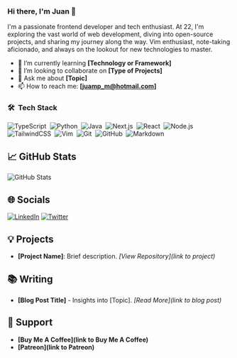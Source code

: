 ### Hi there, I'm Juan 👋

I'm a passionate frontend developer and tech enthusiast. At 22, I'm exploring the vast world of web development, diving into open-source projects, and sharing my journey along the way. Vim enthusiast, note-taking aficionado, and always on the lookout for new technologies to master.

- 🌱 I’m currently learning **[Technology or Framework]**
- 👯 I’m looking to collaborate on **[Type of Projects]**
- 💬 Ask me about **[Topic]**
- 📫 How to reach me: **[juamp_m@hotmail.com]**

### 🛠 &nbsp;Tech Stack

![TypeScript](https://img.shields.io/badge/-TypeScript-05122A?style=flat&logo=typescript)&nbsp;
![Python](https://img.shields.io/badge/-Python-05122A?style=flat&logo=python)&nbsp;
![Java](https://img.shields.io/badge/-Java-05122A?style=flat&logo=Java&logoColor=FFA518)&nbsp;
![Next.js](https://img.shields.io/badge/-Next.js-05122A?style=flat&logo=next.js)&nbsp;
![React](https://img.shields.io/badge/-React-05122A?style=flat&logo=react)&nbsp;
![Node.js](https://img.shields.io/badge/-Node.js-05122A?style=flat&logo=node.js)&nbsp;
![TailwindCSS](https://img.shields.io/badge/-TailwindCSS-05122A?style=flat&logo=tailwindcss)&nbsp;
![Vim](https://img.shields.io/badge/-Vim-05122A?style=flat&logo=vim)&nbsp;
![Git](https://img.shields.io/badge/-Git-05122A?style=flat&logo=git)&nbsp;
![GitHub](https://img.shields.io/badge/-GitHub-05122A?style=flat&logo=github)&nbsp;
![Markdown](https://img.shields.io/badge/-Markdown-05122A?style=flat&logo=markdown)

<!-- Add or remove technologies as per your expertise -->

## 📈 GitHub Stats

![GitHub Stats](https://github-readme-stats.vercel.app/api?username=jmartinn&show_icons=true&theme=tokyonight)

## 🌐 Socials

[![LinkedIn](https://img.shields.io/badge/LinkedIn-0077B5?style=for-the-badge&logo=linkedin&logoColor=white)](https://linkedin.com/in/yourusername)
[![Twitter](https://img.shields.io/badge/Twitter-1DA1F2?style=for-the-badge&logo=twitter&logoColor=white)](https://twitter.com/yourusername)
<!-- Add or remove social platforms as per your presence -->

## 💡 Projects

- **[Project Name]**: Brief description. _[View Repository](link to project)_

## 📚 Writing

- **[Blog Post Title]** - Insights into [Topic]. _[Read More](link to blog post)_

## 🤝 Support

- **[Buy Me A Coffee](link to Buy Me A Coffee)**
- **[Patreon](link to Patreon)**
